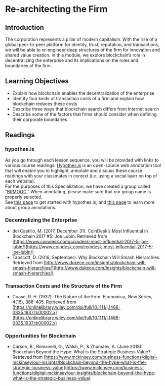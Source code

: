 # Re-architecting the Firm

## Introduction
The corporation represents a pillar of modern capitalism. With the rise of a global peer-to-peer platform for identity, trust, reputation, and transactions, we will be able to re-engineer deep structures of the firm for innovation and shared value creation. In this module, we explore blockchain’s role in decentralizing the enterprise and its implications on the roles and boundaries of the firm.

## Learning Objectives
* Explain how blockchain enables the decentralization of the enterprise
* Identify four kinds of transaction costs of a firm and explain how blockchain reduces these costs
* Describe three ways that blockchain search differs from Internet search
* Describe some of the factors that firms should consider when defining their corporate boundaries

## Readings
### hypothes.is
As you go through each lesson sequence, you will be provided with links to various course readings. [Hypothes.is](https://hypothes.is/) is an open-source web annotation tool that will enable you to highlight, annotate and discuss these course readings with your classmates in context (i.e. using a social layer on top of each website).\
For the purposes of this Specialization, we have created a group called “[BRMOOC](https://hypothes.is/groups/xR76zqDE/brmooc).” When annotating, please make sure that our group name is properly selected.\
See [this page](https://web.hypothes.is/help/quick-start-guide/) to get started with hypothes.is, and [this page](https://web.hypothes.is/help/annotating-with-groups/) to learn more about group annotations.

### Decentralizing the Enterprise
* del Castillo, M. (2017, December 31). CoinDesk’s Most Influential in Blockchain 2017 #5: Joe Lubin. Retrieved from [https://www.coindesk.com/coindesk-most-influential-2017-5-joe-lubin/](https://www.coindesk.com/coindesk-most-influential-2017-5-joe-lubin/)
* Tapscott, D. (2016, September). Why Blockchain Will Smash Hierarchies. Retrieved from [http://www.dukece.com/insights/blockchain-will-smash-hierarchies/](http://www.dukece.com/insights/blockchain-will-smash-hierarchies/)

### Transaction Costs and the Structure of the Firm
* Coase, R. H. (1937). The Nature of the Firm. Economica, New Series, 4(16), 386–405. Retrieved from [https://onlinelibrary.wiley.com/doi/full/10.1111/j.1468-0335.1937.tb00002.x](https://onlinelibrary.wiley.com/doi/full/10.1111/j.1468-0335.1937.tb00002.x)

### Opportunities for Blockchain
* Carson, B., Romanelli, G., Walsh, P., & Zhumaev, A. (June 2018). Blockchain Beyond the Hype: What is the Strategic Business Value? Retrieved from [https://www.mckinsey.com/business-functions/digital-mckinsey/our-insights/blockchain-beyond-the-hype-what-is-the-strategic-business-value](https://www.mckinsey.com/business-functions/digital-mckinsey/our-insights/blockchain-beyond-the-hype-what-is-the-strategic-business-value)
